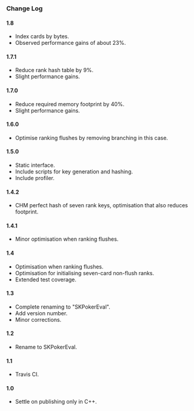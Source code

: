 ### Change Log

#### 1.8

* Index cards by bytes.
* Observed performance gains of about 23%.

#### 1.7.1

* Reduce rank hash table by 9%.
* Slight performance gains.

#### 1.7.0

* Reduce required memory footprint by 40%.
* Slight performance gains.

#### 1.6.0

* Optimise ranking flushes by removing branching in this case.

#### 1.5.0

* Static interface.
* Include scripts for key generation and hashing.
* Include profiler.

#### 1.4.2

* CHM perfect hash of seven rank keys, optimisation that also reduces footprint.

#### 1.4.1

* Minor optimisation when ranking flushes.

#### 1.4

* Optimisation when ranking flushes.
* Optimisation for initialising seven-card non-flush ranks.
* Extended test coverage.

#### 1.3

* Complete renaming to "SKPokerEval".
* Add version number.
* Minor corrections.

#### 1.2

* Rename to SKPokerEval.

#### 1.1

* Travis CI.

#### 1.0

* Settle on publishing only in C++.

